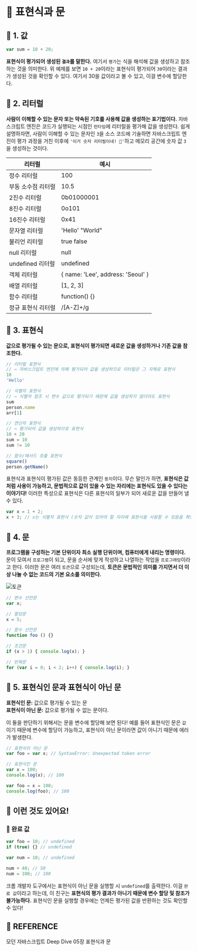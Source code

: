 # 🚀 표현식과 문

## 🔎 1. 값

```javascript
var sum = 10 + 20;
```

**표현식이 평가되어 생성된 `결과`를 말한다.** 여기서 `평가`는 식을 해석해 값을 생성하고 참조하는 것을 의미한다. 위 예제를 보면 `10 + 20`이라는 표현식이 평가되어 `30`이라는 결과가 생성된 것을 확인할 수 있다. 여기서 30을 값이라고 볼 수 있고, 이걸 변수에 할당한다.

## 🔎 2. 리터럴

**사람이 이해할 수 있는 문자 또는 약속된 기호를 사용해 값을 생성하는 표기법이다.** 자바스크립트 엔진은 코드가 실행되는 시점인 `런타임`에 리터럴을 평가해 값을 생성한다. 쉽게 설명하자면, 사람이 이해할 수 있는 문자인 `3`을 소스 코드에 기술하면 자바스크립트 엔진이 평가 과정을 거친 이후에 `'이거 숫자 리터럴이네! 👀'`하고 메모리 공간에 숫자 값 `3`을 생성하는 것이다.

| 리터럴             | 예시                              |
| ------------------ | --------------------------------- |
| 정수 리터럴        | 100                               |
| 부동 소수점 리터럴 | 10.5                              |
| 2진수 리터럴       | 0b01000001                        |
| 8진수 리터럴       | 0o101                             |
| 16진수 리터럴      | 0x41                              |
| 문자열 리터럴      | 'Hello' "World"                   |
| 불리언 리터럴      | true false                        |
| null 리터럴        | null                              |
| undefined 리터럴   | undefined                         |
| 객체 리터럴        | { name: 'Lee', address: 'Seoul' } |
| 배열 리터럴        | [1, 2, 3]                         |
| 함수 리터럴        | function() {}                     |
| 정규 표현식 리터럴 | /[A-Z]+/g                         |

## 🔎 3. 표현식

**값으로 평가될 수 있는 문으로, 표현식이 평가되면 새로운 값을 생성하거나 기존 값을 참조한다.**

```javascript
// 리터럴 표현식 
// → 자바스크립트 엔진에 의해 평가되어 값을 생성하므로 리터럴은 그 자체로 표현식
10
'Hello'

// 식별자 표현식
// → 식별자 참조 시 변수 값으로 평가되기 때문에 값을 생성하지 않더라도 표현식
sum
person.name
arr[1]

// 연산자 표현식
// → 평가되어 값을 생성하므로 표현식
10 + 20
sum = 10
sum != 10

// 함수/메서드 호출 표현식
square()
person.getName()
```

표현식과 표현식이 평가된 값은 동등한 관계인 `동치`이다. 무슨 말인가 하면, **표현식은 값처럼 사용이 가능하고, 문법적으로 값이 있을 수 있는 자리에는 표현식도 있을 수 있다는 이야기다!** 이러한 특성으로 표현식은 다른 표현식의 일부가 되어 새로운 값을 만들어 낼 수 있다. 

```javascript
var x = 1 + 2;
x + 3; // x는 식별자 표현식 (숫자 값이 있어야 할 자리에 표현식을 사용할 수 있음을 확인 가능)
```

## 🔎 4. 문

**프로그램을 구성하는 기본 단위이자 최소 실행 단위이며, 컴퓨터에게 내리는 명령이다.** 문이 모여서 `프로그램`이 되고, 문을 순서에 맞게 작성하고 나열하는 작업을 `프로그래밍`이라고 한다. 이러한 문은 여러 `토큰`으로 구성되는데, **토큰은 문법적인 의미를 가지면서 더 이상 나눌 수 없는 코드의 기본 요소를 의미한다.**

![토큰](https://velog.velcdn.com/images/kozel/post/7a45d92d-ecf6-45a6-b90c-cfb6835d3c5a/image.jpeg)

```javascript
// 변수 선언문 
var x;

// 할당문
x = 5;

// 함수 선언문
function foo () {}

// 조건문
if (x > 1) { console.log(x); }

// 반복문
for (var i = 0; i < 2; i++) { console.log(i); }
```

## 🔎 5. 표현식인 문과 표현식이 아닌 문

**표현식인 문:** 값으로 평가될 수 있는 문  
**표현식이 아닌 문:** 값으로 평가될 수 없는 문이다. 

이 둘을 판단하기 위해서는 문을 변수에 할당해 보면 된다! 예를 들어 표현식인 문은 `값`이기 때문에 변수에 할당이 가능하고, 표현식이 아닌 문이라면 값이 아니기 때문에 에러가 발생한다. 

```javascript
// 표현식이 아닌 문
var foo = var x; // SyntaxError: Unexpected token error

// 표현식인 문
var x = 100;
console.log(x); // 100

var foo = x = 100;
console.log(foo); // 100
```

## 🌟 이런 것도 있어요!

### 💬 완료 값

```javascript
var foo = 10; // undefined
if (true) {} // undefined

var num = 10; // undefined

num + 40; // 50
num = 100; // 100
```

크롬 개발자 도구에서는 표현식이 아닌 문을 실행할 시 `undefined`를 출력한다. 이걸 `완료 값`이라고 하는데, 이 친구는 **표현식의 평가 결과가 아니기 때문에 변수 할당 및 참조가 불가능하다.** 표현식인 문을 실행할 경우에는 언제든 평가된 값을 반환하는 것도 확인할 수 있다!

## 👀 REFERENCE

모던 자바스크립트 Deep Dive 05장 표현식과 문